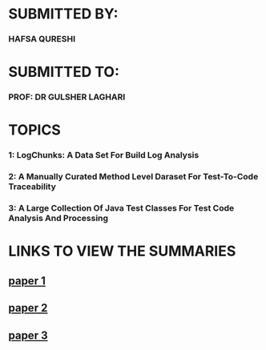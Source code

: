    # SUBMITTED BY:
### HAFSA QURESHI

   # SUBMITTED TO:
### PROF: DR GULSHER LAGHARI

   # TOPICS
### 1: LogChunks: A Data Set For Build Log Analysis

### 2: A Manually Curated Method Level Daraset For Test-To-Code Traceability

### 3: A Large Collection Of Java Test Classes For Test Code Analysis And Processing

  # LINKS TO VIEW THE SUMMARIES


## [paper 1](./Paper1/readme.md)

## [paper 2](.Paper2/readme.md)

## [paper 3](./Paper3/readme.md)